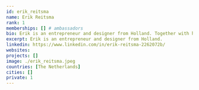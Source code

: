 ```yaml
---
id: erik_reitsma
name: Erik Reitsma
rank: 1
memberships: [] # ambassadors
bio: Erik is an entrepreneur and designer from Holland. Together with his companions he loves to invent, create and make things possible. By looking at things from another perspective they reinvent reality. That is how unexpected but often simple solutions arise on things such as one's own pension fund, circulair material use and sharing-projects. To be able to accomplish things, he strongly believes in keeping things simple and bringing people together. Ambassador fell in love with Threefold I love the TFF’s decentralized solution for the future of internet and like to help making it a reality for everyone in any way i can. 
excerpt: Erik is an entrepreneur and designer from Holland.
linkedin: https://www.linkedin.com/in/erik-reitsma-2262072b/
websites: 
projects: []
image: ./erik_reitsma.jpeg
countries: [The Netherlands]
cities: []
private: 1
---
```

